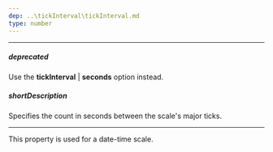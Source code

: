 ```yaml
---
dep: ..\tickInterval\tickInterval.md
type: number
---
```

---
##### deprecated
Use the **tickInterval** | **seconds** option instead.

##### shortDescription
Specifies the count in seconds between the scale's major ticks.

---
This property is used for a date-time scale.